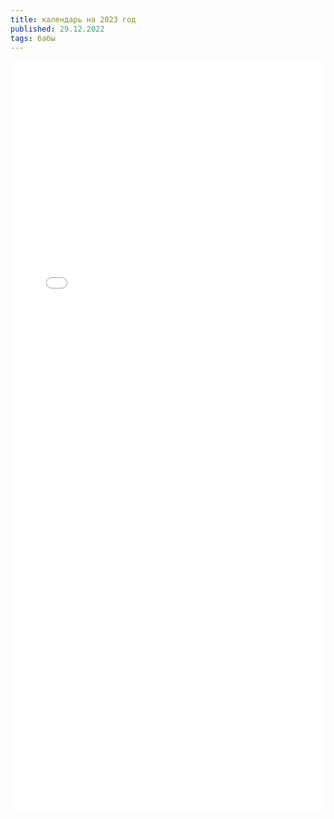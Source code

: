```yaml
---
title: календарь на 2023 год
published: 29.12.2022
tags: бабы
---
```


<embed src="/content/calendar 2023.pdf" type="application/pdf" width="100%" height="1200px" />
